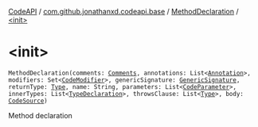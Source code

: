 [CodeAPI](../../index.md) / [com.github.jonathanxd.codeapi.base](../index.md) / [MethodDeclaration](index.md) / [&lt;init&gt;](.)

# &lt;init&gt;

`MethodDeclaration(comments: `[`Comments`](../../com.github.jonathanxd.codeapi.base.comment/-comments/index.md)`, annotations: List<`[`Annotation`](../-annotation/index.md)`>, modifiers: Set<`[`CodeModifier`](../-code-modifier/index.md)`>, genericSignature: `[`GenericSignature`](../../com.github.jonathanxd.codeapi.generic/-generic-signature/index.md)`, returnType: `[`Type`](http://docs.oracle.com/javase/6/docs/api/java/lang/reflect/Type.html)`, name: String, parameters: List<`[`CodeParameter`](../-code-parameter/index.md)`>, innerTypes: List<`[`TypeDeclaration`](../-type-declaration/index.md)`>, throwsClause: List<`[`Type`](http://docs.oracle.com/javase/6/docs/api/java/lang/reflect/Type.html)`>, body: `[`CodeSource`](../../com.github.jonathanxd.codeapi/-code-source/index.md)`)`

Method declaration

